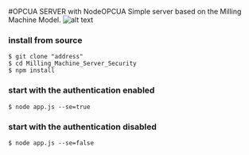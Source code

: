 
#OPCUA SERVER with NodeOPCUA
Simple server based on the Milling Machine Model.
![alt text](http://url/to/img.png)

### install from source

    $ git clone "address"
    $ cd Milling_Machine_Server_Security
    $ npm install

### start with the authentication enabled    
    $ node app.js --se=true
### start with the authentication disabled    
    $ node app.js --se=false
